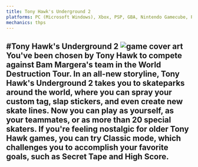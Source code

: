 ```yaml
---
title: Tony Hawk's Underground 2
platforms: PC (Microsoft Windows), Xbox, PSP, GBA, Nintendo Gamecube, PS2
mechanics: thps
---
```

#Tony Hawk's Underground 2
![game cover art](//images.igdb.com/igdb/image/upload/t_thumb/oy9ytaclgoe0i52ukmtk.jpg "Logo Title Text 1")
You've been chosen by Tony Hawk to compete against Bam Margera's team in the World Destruction Tour. In an all-new storyline, Tony Hawk's Underground 2 takes you to skateparks around the world, where you can spray your custom tag, slap stickers, and even create new skate lines. Now you can play as yourself, as your teammates, or as more than 20 special skaters. If you're feeling nostalgic for older Tony Hawk games, you can try Classic mode, which challenges you to accomplish your favorite goals, such as Secret Tape and High Score.
-
